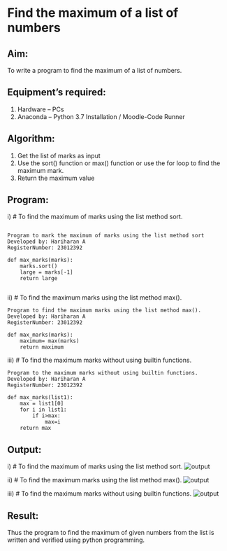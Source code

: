 # Find the maximum of a list of numbers
## Aim:
To write a program to find the maximum of a list of numbers.
## Equipment’s required:
1.	Hardware – PCs
2.	Anaconda – Python 3.7 Installation / Moodle-Code Runner
## Algorithm:
1.	Get the list of marks as input
2.	Use the sort() function or max() function or use the for loop to find the maximum mark.
3.	Return the maximum value
## Program:

i)	# To find the maximum of marks using the list method sort.

```

Program to mark the maximum of marks using the list method sort
Developed by: Hariharan A
RegisterNumber: 23012392

def max_marks(marks):
    marks.sort()
    large = marks[-1]
    return large


```


ii)	# To find the maximum marks using the list method max().

```
Program to find the maximum marks using the list method max().
Developed by: Hariharan A
RegisterNumber: 23012392

def max_marks(marks):
    maximum= max(marks)
    return maximum
```

iii) # To find the maximum marks without using builtin functions.

```
Program to the maximum marks without using builtin functions.
Developed by: Hariharan A
RegisterNumber: 23012392

def max_marks(list1):
    max = list1[0]
    for i in list1:
        if i>max:
            max=i
    return max
```

## Output:
i) # To find the maximum of marks using the list method sort.
![output](https://github.com/hariharana59/FindMaximum/assets/144980130/163c43bd-5b4e-4183-ab26-7274e676dd51)


ii) # To find the maximum marks using the list method max().
![output](https://github.com/hariharana59/FindMaximum/assets/144980130/0914770d-6263-4101-b65c-a88f5a75fb79)


iii) # To find the maximum marks without using builtin functions.
![output](https://github.com/hariharana59/FindMaximum/assets/144980130/00a71961-7ac1-49cc-ae15-11b1b05a6512)

## Result:
Thus the program to find the maximum of given numbers from the list is written and verified using python programming.
